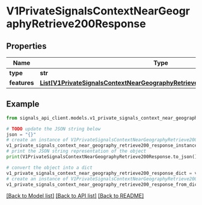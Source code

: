 # V1PrivateSignalsContextNearGeographyRetrieve200Response


## Properties

Name | Type | Description | Notes
------------ | ------------- | ------------- | -------------
**type** | **str** |  | [optional] 
**features** | [**List[V1PrivateSignalsContextNearGeographyRetrieve200ResponseFeaturesInner]**](V1PrivateSignalsContextNearGeographyRetrieve200ResponseFeaturesInner.md) |  | [optional] 

## Example

```python
from signals_api_client.models.v1_private_signals_context_near_geography_retrieve200_response import V1PrivateSignalsContextNearGeographyRetrieve200Response

# TODO update the JSON string below
json = "{}"
# create an instance of V1PrivateSignalsContextNearGeographyRetrieve200Response from a JSON string
v1_private_signals_context_near_geography_retrieve200_response_instance = V1PrivateSignalsContextNearGeographyRetrieve200Response.from_json(json)
# print the JSON string representation of the object
print(V1PrivateSignalsContextNearGeographyRetrieve200Response.to_json())

# convert the object into a dict
v1_private_signals_context_near_geography_retrieve200_response_dict = v1_private_signals_context_near_geography_retrieve200_response_instance.to_dict()
# create an instance of V1PrivateSignalsContextNearGeographyRetrieve200Response from a dict
v1_private_signals_context_near_geography_retrieve200_response_from_dict = V1PrivateSignalsContextNearGeographyRetrieve200Response.from_dict(v1_private_signals_context_near_geography_retrieve200_response_dict)
```
[[Back to Model list]](../README.md#documentation-for-models) [[Back to API list]](../README.md#documentation-for-api-endpoints) [[Back to README]](../README.md)


